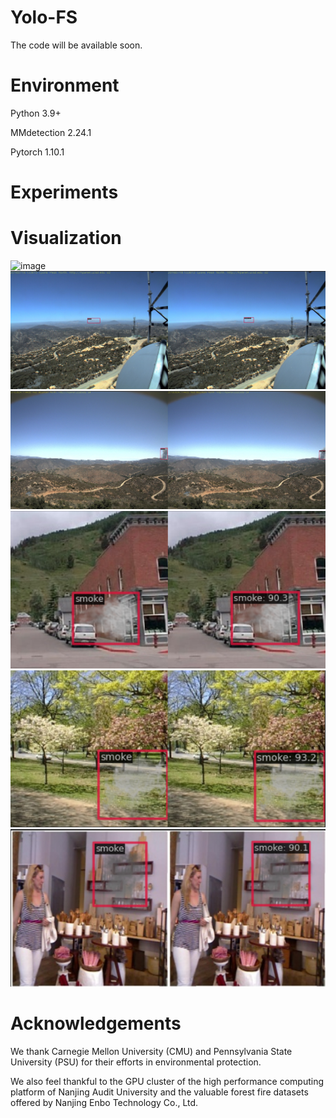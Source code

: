 # Yolo-FS
The code will be available soon.

# Environment
Python 3.9+

MMdetection 2.24.1

Pytorch 1.10.1

# Experiments
# Visualization
![image](https://user-images.githubusercontent.com/52738378/172152869-64a7f32d-ab07-449d-b5fe-f659097b53bc.png)
![iamge](https://github.com/YUDASHUAI916/Yolo-FS/blob/main/FIgLib1.png)
![iamge](https://github.com/YUDASHUAI916/Yolo-FS/blob/main/FIgLib2.png)
![iamge](https://github.com/YUDASHUAI916/Yolo-FS/blob/main/Smoke100K1.png)
![iamge](https://github.com/YUDASHUAI916/Yolo-FS/blob/main/Smoke100K2.png)
![iamge](https://github.com/YUDASHUAI916/Yolo-FS/blob/main/Smoke100K3.png)

# Acknowledgements
We thank Carnegie Mellon University (CMU) and Pennsylvania State University (PSU) for their efforts in environmental protection. 

We also feel thankful to the GPU cluster of the high performance computing platform of Nanjing Audit University and the valuable forest fire datasets offered by Nanjing Enbo Technology Co., Ltd.
